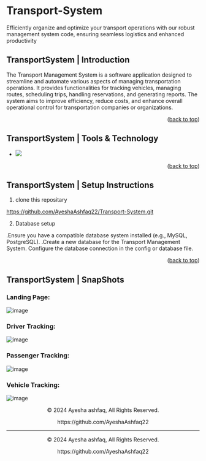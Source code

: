 # Transport-System
Efficiently organize and optimize your transport operations with our robust management system code, ensuring seamless logistics and enhanced productivity

<a name="readme-top"></a>

## TransportSystem | Introduction
The Transport Management System is a software application designed to streamline and automate various aspects of managing transportation operations. It provides functionalities for tracking vehicles, managing routes, scheduling trips, handling reservations, and generating reports. The system aims to improve efficiency, reduce costs, and enhance overall operational control for transportation companies or organizations.
<p align="right">(<a href="#readme-top">back to top</a>)</p>


## TransportSystem | Tools & Technology
* <img src="https://img.shields.io/badge/Visual_Studio_Code-0078D4?style=for-the-badge&logo=visual%20studio%20code&logoColor=white" />
<p align="right">(<a href="#readme-top">back to top</a>)</p>

## TransportSystem | Setup Instructions 
1. clone this repositary
 
https://github.com/AyeshaAshfaq22/Transport-System.git

2. Database setup

.Ensure you have a compatible database system installed (e.g., MySQL, PostgreSQL).
.Create a new database for the Transport Management System.
Configure the database connection in the config or database file.

<p align="right">(<a href="#readme-top">back to top</a>)</p>


## TransportSystem |  SnapShots
### Landing Page:
![image](https://github.com/AyeshaAshfaq22/Transport-System/assets/158320332/63f9adbb-c9bf-4415-bc58-920669fc8c09)

### Driver Tracking:
![image](https://github.com/AyeshaAshfaq22/Transport-System/assets/158320332/53d5db91-190f-4b79-81cb-6a9f5a0eff9b)

### Passenger Tracking:
![image](https://github.com/AyeshaAshfaq22/Transport-System/assets/158320332/5b84063d-390c-4a16-9e10-0d66e31e2d58)

### Vehicle Tracking:
![image](https://github.com/AyeshaAshfaq22/Transport-System/assets/158320332/9d993003-b1c4-4bf6-8b66-9978401623de)


<p align="center"> © 2024 Ayesha ashfaq, All Rights Reserved. </p>
<p align="center">
https://github.com/AyeshaAshfaq22
</p>



---
<p align="center"> © 2024 Ayesha ashfaq, All Rights Reserved. </p>
<p align="center">
https://github.com/AyeshaAshfaq22
</p>
